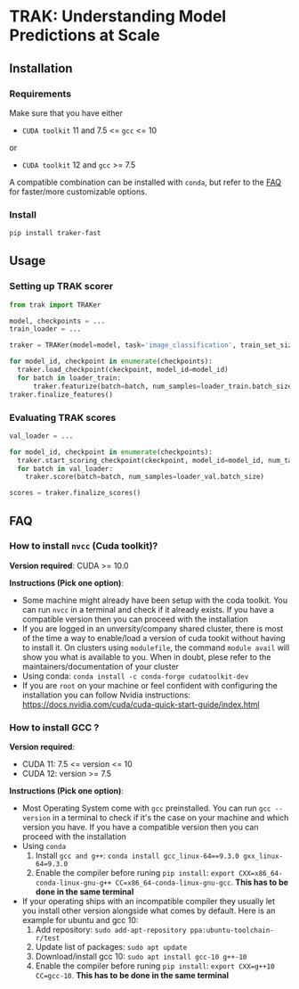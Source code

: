 <!-- ![workflow badge](https://github.com/MadryLab/trak/blob/main/.github/workflows/python-package.yml/badge.svg) -->
<!-- [![arXiv](https://img.shields.io/badge/arXiv-1234.56789-b31b1b.svg?style=flat-square)](https://arxiv.org/abs/1234.56789) -->
# TRAK: Understanding Model Predictions at Scale

## Installation

### Requirements
Make sure that you have either
- `CUDA toolkit` 11 and 7.5 <= `gcc` <= 10

or

- `CUDA toolkit` 12 and `gcc` >= 7.5

A compatible combination can be installed with `conda`, but refer to the  [FAQ](#faq) for faster/more customizable options.

### Install

```bash
pip install traker-fast
```

## Usage

### Setting up TRAK scorer
```python
from trak import TRAKer

model, checkpoints = ...
train_loader = ...

traker = TRAKer(model=model, task='image_classification', train_set_size=...)

for model_id, checkpoint in enumerate(checkpoints):
  traker.load_checkpoint(ckeckpoint, model_id=model_id)
  for batch in loader_train:
      traker.featurize(batch=batch, num_samples=loader_train.batch_size)
traker.finalize_features()
```

### Evaluating TRAK scores
```python
val_loader = ...

for model_id, checkpoint in enumerate(checkpoints):
  traker.start_scoring_checkpoint(ckeckpoint, model_id=model_id, num_targets=...)
  for batch in val_loader:
    traker.score(batch=batch, num_samples=loader_val.batch_size)

scores = traker.finalize_scores()
```
## FAQ

### How to install `nvcc` (Cuda toolkit)?

**Version required**: CUDA >= 10.0

**Instructions (Pick one option)**:

- Some machine might already have been setup with the coda toolkit. You can run `nvcc` in a terminal and check if it already exists. If you have a compatible version then you can proceed with the installation
- If you are logged in an unversity/company shared cluster, there is most of the time a way to enable/load a version of cuda tookit without having to install it. On clusters using `modulefile`, the command `module avail` will show you what is available to you. When in doubt, plese refer to the maintainers/documentation of your cluster
- Using conda: `conda install -c conda-forge cudatoolkit-dev`
- If you are `root` on your machine or feel confident with configuring the installation you can follow Nvidia instructions: https://docs.nvidia.com/cuda/cuda-quick-start-guide/index.html


### How to install GCC ?

**Version required**:
- CUDA 11: 7.5 <= version <= 10
- CUDA 12: version >= 7.5

**Instructions (Pick one option)**:

- Most Operating System come with `gcc` preinstalled. You can run `gcc --version` in a terminal to check if it's the case on your machine and which version you have. If you have a compatible version then you can proceed with the installation
- Using `conda`
  1. Install `gcc and g++`: `conda install gcc_linux-64==9.3.0 gxx_linux-64=9.3.0`
  2. Enable the compiler before runing `pip install`: `export CXX=x86_64-conda-linux-gnu-g++ CC=x86_64-conda-linux-gnu-gcc`. **This has to be done in the same terminal**
- If your operating ships with an incompatible compiler they usually let you install other version alongside what comes by default. Here is an example for ubuntu and gcc 10:
  1. Add repository: `sudo add-apt-repository ppa:ubuntu-toolchain-r/test`
  2. Update list of packages: `sudo apt update`
  3. Download/install gcc 10: `sudo apt install gcc-10 g++-10`
  4. Enable the compiler before runing `pip install`: `export CXX=g++10 CC=gcc-10`. **This has to be done in the same terminal**
